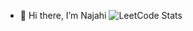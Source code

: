 - 👋 Hi there, I’m Najahi
![LeetCode Stats](https://leetcard.jacoblin.cool/mhd_najahi?theme=light&font=Paprika)

<!---
mnajahi887/mnajahi887 is a ✨ special ✨ repository because its `README.md` (this file) appears on your GitHub profile.
You can click the Preview link to take a look at your changes.
--->
